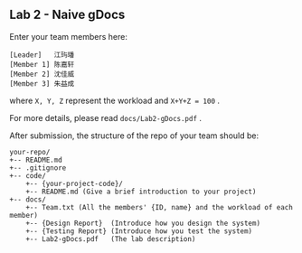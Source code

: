 ## Lab 2 - Naive gDocs

Enter your team members here:

```
[Leader]   江玙璠
[Member 1] 陈嘉轩
[Member 2] 沈佳威
[Member 3] 朱益成
```

where `X, Y, Z` represent the workload and  `X+Y+Z = 100` .

For more details, please read `docs/Lab2-gDocs.pdf` .

After submission, the structure of the repo of your team should be:

```text
your-repo/
+-- README.md
+-- .gitignore
+-- code/
    +-- {your-project-code}/
    +-- README.md (Give a brief introduction to your project)
+-- docs/
    +-- Team.txt (All the members' {ID, name} and the workload of each member)
    +-- {Design Report}  (Introduce how you design the system)
    +-- {Testing Report} (Introduce how you test the system)
    +-- Lab2-gDocs.pdf   (The lab description)
```

